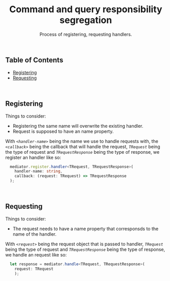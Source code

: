 <h1 align="center">
   <b>
        Command and query responsibility segregation
    </b>
</h1>

<p align="center">Process of registering, requesting handlers.</p>
<br />

## Table of Contents

- [Registering](#registering)
- [Requesting](#requesting)

<br />

## Registering

Things to consider:

- Registering the same name will overwrite the existing handler.
- Request is supposed to have an name property.

With _`<handler-name>`_ being the name we use to handle requests with, the _`<callback>`_ being the callback that will handle the request, _`TRequest`_ being the type of request and _`TRequestResponse`_ being the type of response, we register an handler like so:

```ts
  mediator.register.handler<TRequest, TRequestResponse>(
    handler-name: string,
    callback: (request: TRequest) => TRequestResponse
  );
```

<br />

## Requesting

Things to consider:

- The request needs to have a name property that corresponsds to the name of the handler.

With _`<request>`_ being the request object that is passed to handler, _`TRequest`_ being the type of request and _`TRequestResponse`_ being the type of response, we handle an request like so:

```ts
  let response = mediator.handle<TRequest, TRequestResponse>(
    request: TRequest
    );
```

<br />

